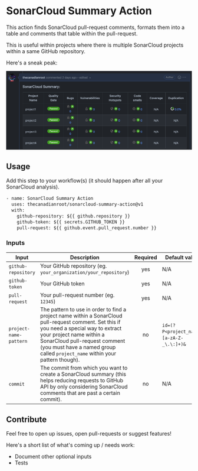 # SonarCloud Summary Action

This action finds SonarCloud pull-request comments, formats them into a table and comments that table within the pull-request.

This is useful within projects where there is multiple SonarCloud projects within a same GitHub repository.

Here's a sneak peak:

![sample](docs/sample.png)


## Usage

Add this step to your workflow(s) (it should happen after all your SonarCloud analysis).

```
- name: SonarCloud Summary Action
  uses: thecanadianroot/sonarcloud-summary-action@v1
  with:
    github-repository: ${{ github.repository }}
    github-token: ${{ secrets.GITHUB_TOKEN }}
    pull-request: ${{ github.event.pull_request.number }} 
```

### Inputs

| Input                  | Description                                                                                                                                                                                                                                                                           | Required | Default value                           |
|------------------------|---------------------------------------------------------------------------------------------------------------------------------------------------------------------------------------------------------------------------------------------------------------------------------------|:--------:|-----------------------------------------|
| `github-repository`    | Your GitHub repository (eg. `your_organization/your_repository`)                                                                                                                                                                                                                      |   yes    | N/A                                     |
| `github-token`         | Your GitHub token                                                                                                                                                                                                                                                                     |   yes    | N/A                                     |
| `pull-request`         | Your pull-request number (eg. `12345`)                                                                                                                                                                                                                                                |   yes    | N/A                                     |
| `project-name-pattern` | The pattern to use in order to find a project name within a SonarCloud pull-request comment. Set this if you need a special way to extract your project name within a SonarCloud pull-request comment (you must have a named group called `project_name` within your pattern though). |    no    | `id=(?P<project_name>[a-zA-Z-_\.\:]+)&` |
| `commit`               | The commit from which you want to create a SonarCloud summary (this helps reducing requests to GitHub API by only considering SonarCloud comments that are past a certain commit).                                                                                                    |    no    | N/A                                     |


## Contribute

Feel free to open up issues, open pull-requests or suggest features! 

Here's a short list of what's coming up / needs work:

- Document other optional inputs
- Tests
